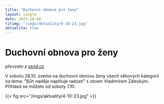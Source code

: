 ```yaml
---
title: "Duchovní obnova pro ženy"
layout: single
date: 2023-10-04
titimg: "/imgs/aktuality/4-10-23.jpg"
aktualita: true
---
```

# Duchovní obnova pro ženy

*převzato z [ssnd.cz](https://www.ssnd.cz/novinky/do-pro-zeny)*

V sobotu 28.10. zveme na duchovní obnovu ženy všech věkových kategorií na téma: "Bůh naděje naplňuje radostí" s otcem Vladimírem Záleským. Přihlásit se můžete od soboty 7.10.

{{< fig src="/imgs/aktuality/4-10-23.jpg" >}}
